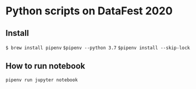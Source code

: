 # Python scripts on DataFest 2020

## Install
`$ brew install pipenv`
`$pipenv --python 3.7`
`$pipenv install --skip-lock`


## How to run notebook
`pipenv run jupyter notebook`

